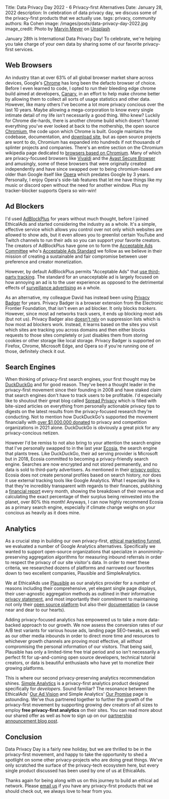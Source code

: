 Title: Data Privacy Day 2022 - 6 Privacy-first Alternatives
Date: January 28, 2022
description: In celebration of data privacy day, we discuss some of the privacy-first products that we actually use.
tags: privacy, community
authors: Ra Cohen
image: /images/posts/data-privacy-day-2022.jpg
image_credit: <span>Photo by <a href="https://unsplash.com/@marvelous?utm_source=unsplash&utm_medium=referral&utm_content=creditCopyText">Marvin Meyer</a> on <a href="https://unsplash.com/?utm_source=unsplash&utm_medium=referral&utm_content=creditCopyText">Unsplash</a></span>

January 28th is International Data Privacy Day! 
To celebrate, we're helping you take charge of your own data by sharing some of our favorite privacy-first services. 

## Web Browsers

An industry titan at over 63% of all global browser market share across devices, 
Google's [Chrome](https://www.google.com/chrome/) has long been the defacto browser of choice. 
Before I even learned to code, I opted to run their bleeding edge chrome build aimed at developers, 
[Canary](https://www.google.com/chrome/canary/), in an effort to help make chrome better 
by allowing them to collect all sorts of usage statistics and other data. 
However, like many others I've become a lot more privacy concious over the last 10 years. 
Maybe allowing a mega-corporation to know every single intimate detail of my life 
isn't necessarily a good thing. Who knew? 
Luckily for Chrome die-hards, there is another chrome build which doesn't funnel 
everything you've ever looked at back to the mothership, the open source
[Chromium](https://www.chromium.org/Home/), the code upon which Chrome is built. 
Google maintains the codebase, documentation, and [download site](https://download-chromium.appspot.com/),
but as open source projects are wont to do, 
Chromium has expanded into hundreds if not thousands of splinter projects and companies.
There's an entire section on the Chromium wikipedia page dedicated to [browsers based on Chromium](https://en.wikipedia.org/wiki/Chromium_(web_browser)#Browsers_based_on_Chromium).
Many of which are privacy-focused browsers like [Vivaldi](https://vivaldi.com/) and the [Avast Secure Browser](https://www.avast.com/secure-browser) and amusingly,
some of these browsers that were originally created independently and have since swapped over to being chromium-based 
are older than Google itself like [Opera](https://www.opera.com/) which predates Google by 3 years.
Personally, I enjoy Opera's side-tab features that let me have things like my music 
or discord open without the need for another window.
Plus my tracker-blocker supports Opera so win-win!


## Ad Blockers

I'd used [AdBlockPlus](https://adblockplus.org/) for years without much thought,
before I joined EthicalAds and started considering the industry as a whole. 
It's a simple, effective service which allows you control over not only which websites are allowed to show ads, 
but it even allows you to greenlist certain YouTube and Twitch channels to run their ads 
so you can support your favorite creators. 
The creators of AdBlockPlus have gone on to form the [Acceptable Ads Committee](https://acceptableads.com/about/) 
who's [Acceptable Ads Standard](https://acceptableads.com/standard/) we follow 
as we believe in their mission of creating a sustainable and fair compromise between user preference and creator monetization. 

However, by default AdBlockPlus permits "Acceptable Ads" that [use third-party tracking](https://help.getadblock.com/support/solutions/articles/6000224547-about-acceptable-ads-and-third-party-tracking/). 
The standard for an unacceptable ad is largely focused on how annoying an ad is to the user experience 
as opposed to the detrimental effects of [surveillance advertising](https://www.ethicalads.io/surveillance-advertising/?ref=data-privacy-day-2022) as a whole. 

As an alternative, my colleague David has instead been using [Privacy Badger](https://privacybadger.org/) for years.
Privacy Badger is a browser extension from the Electronic Frontier Foundation, that isn't even an ad blocker. 
It only blocks *trackers*. 
However, since most ad networks track users, it ends up blocking most ads (but not us).
Privacy Badger also [doesn't rely](https://privacybadger.org/#How-does-Privacy-Badger-work) on suppression lists which is how most ad blockers work. 
Instead, it learns based on the sites you visit which sites are tracking you across domains and then 
either blocks requests to those sites completely or just disables them from storing cookies or other storage like local storage.
Privacy Badger is supported on Firefox, Chrome, Microsoft Edge, and Opera so if you're running one of those, definitely check it out. 


## Search Engines

When thinking of privacy-first search engines, 
your first thought may be [DuckDuckGo](https://duckduckgo.com/) and for good reason. 
They've been a thought leader in the privacy-first movement since their founding in 2008 and 
have staked claim that search engines don't have to track users to be profitable.
I'd especially like to shoutout their great blog called [Spread Privacy](https://spreadprivacy.com/) which is filled with
bite-sized articles on everything from personally actionable privacy tips 
to digests on the latest results from the privacy-focused research they're conducting. 
Not to mention how DuckDuckGo's supported the movement financially with [over $1,000,000 donated](https://spreadprivacy.com/2021-duckduckgo-donations/) 
to privacy and competition organizations in 2021 alone. 
DuckDuckGo is obviously a great pick for any privacy-concious netizen. 

However I'd be remiss to not also bring to your attention the search engine that 
I've personally swapped to in the last year [Ecosia](https://www.ecosia.org/), 
the search engine that plants trees. 
Like DuckDuckGo, their ad serving provider is Microsoft but 
in 2018, Ecosia committed to becoming a privacy-friendly search engine. 
Searches are now encrypted and not stored permanently, 
and no data is sold to third-party advertisers. 
As mentioned in their [privacy policy](https://info.ecosia.org/privacy), 
Ecosia does not create personal profiles based on search history, 
nor does it use external tracking tools like Google Analytics.
What I especially like is that they're incredibly transparent with regards to their finances,
publishing a [financial report](https://blog.ecosia.org/ecosia-financial-reports-tree-planting-receipts/) every month,
showing the breakdown of their revenue and 
calculating the exact percentage of their surplus being reinvested into the planet, 
over 80% this month! 
Anyways, I can now highly recommend Ecosia as a primary search engine, 
especially if climate change weighs on your concious as heavily as it does mine.  

## Analytics 

As a crucial step in building our own privacy-first, [ethical marketing funnel](https://www.ethicalads.io/blog/2021/10/building-an-ethical-marketing-funnel/?ref=data-privacy-day-2022),
we evaluated a number of Google Analytics alternatives. 
Specifically we wanted to support open-source organizations 
that specialize in anoniminity-preserving aggregation algorithms 
for measuring inbound referrals in order to respect the privacy of our site visitor's data.
In order to meet these criteria, we researched dozens of platforms and 
narrowed our favorites down to two excellent companies,
Plausible and SimpleAnalytics. 

We at EthicalAds use [Plausible](https://plausible.io/) as our analytics provider 
for a number of reasons including their comprehensive, yet elegant single page displays,
their user-agnostic aggregation methods as outlined in their informative [privacy statement](https://plausible.io/privacy-focused-web-analytics), 
and most importantly their commitment to maintaining not only their [open source platform](https://plausible.io/open-source-website-analytics) 
but also their [documentation](https://plausible.io/docs) (a cause near and dear to our hearts). 

Adding privacy-focused analytics has empowered us to take a more data-backed approach to our growth.
We now assess the conversion rates of our A/B test variants for various house ads, landing page SEO-tweaks, as well as our other media inbounds 
in order to direct more time and resources to whichever growth channels are proving most effective, 
all *without* compromising the personal information of our visitors.
That being said, Plausible has only a limited-time free trial period and so isn't necessarily a perfect fit for 
up-and-coming open source developers, technical tutorial creators, or data is beautiful enthusiasts who have yet to monetize their growing platforms. 

This is where our second privacy-preserving analytics recommendation shines.
[Simple Analytics](https://simpleanalytics.com/?ref=ethicalads-blog) is a privacy-first analytics product designed specifically for *developers*. Sound familiar? 
The resonance between the EthicalAds' [Our Ad Vision](https://www.ethicalads.io/advertising-vision/?ref=data-privacy-day-2022) and 
Simple Analytics' [Our Promise](https://simpleanalytics.com/our-promise) page is astounding. 
We've thus partnered together to further the growth of the privacy-first movement
by supporting growing dev creators of all sizes to employ **free privacy-first analytics** on their sites. 
You can read more about our shared offer as well as how to sign up on our [partnership announcement blog post](https://www.ethicalads.io/blog/2021/11/ethicalads-providing-free-analytics-with-simple-analytics/?ref=data-privacy-day-2022).


## Conclusion 

Data Privacy Day is a fairly new holiday, 
but we are thrilled to be in the privacy-first movement, 
and happy to take the opportunity to shed a spotlight on some other privacy-projects who are doing great things. 
We've only scratched the surface of the privacy-tech ecosystem here,
but every single product discussed has been used by one of us at EthicalAds. 



Thanks again for being along with us on this journey to build an ethical ad network.
Please [email us](mailto:ads@ethicalads.io) if you have any privacy-first products that we should check out,
we always love to hear from you.
